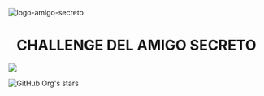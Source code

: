 ![logo-amigo-secreto](https://github.com/user-attachments/assets/5b631571-5c0d-473a-9c7f-5fb5f9e8e6fd)

<h1 align="center"> CHALLENGE DEL AMIGO SECRETO </h1>

<p align="left">
<img src="https://img.shields.io/badge/STATUS-%20FINAL-green">
</p>

![GitHub Org's stars](https://img.shields.io/github/stars/camilafernanda?style=social)

